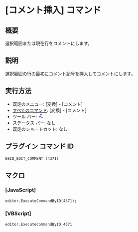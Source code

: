 # \[コメント挿入\] コマンド

## 概要

選択範囲または現在行をコメントにします。

## 説明

選択範囲の行の最初にコメント記号を挿入してコメントにします。

## 実行方法

- 既定のメニュー: \[変換\] \- \[コメント\]
- [すべてのコマンド](../../glossary/allcommands): \[変換\] \- \[コメント\]
- ツール バー: ![](../../images/editcomment.png)
- ステータス バー: なし
- 既定のショートカット: なし

## プラグイン コマンド ID

```
EEID_EDIT_COMMENT (4371)
```

## マクロ

### \[JavaScript\]

```
editor.ExecuteCommandByID(4371);
```

### \[VBScript\]

```
editor.ExecuteCommandByID 4371
```

